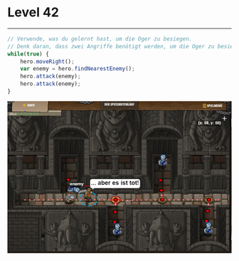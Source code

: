 # Level 42
___

```js
// Verwende, was du gelernt hast, um die Oger zu besiegen.
// Denk daran, dass zwei Angriffe benötigt werden, um die Oger zu besiegen!
while(true) {
    hero.moveRight();
    var enemy = hero.findNearestEnemy();
    hero.attack(enemy);
    hero.attack(enemy);
}
```
<img src="images/level42.png" width= 700 />